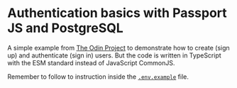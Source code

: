 # Authentication basics with Passport JS and PostgreSQL

A simple example from [The Odin Project](https://www.theodinproject.com/lessons/node-path-nodejs-authentication-basics) to demonstrate how to create (sign up) and authenticate (sign in) users. But the code is written in TypeScript with the ESM standard instead of JavaScript CommonJS.

Remember to follow to instruction inside the [`.env.example`](./.env.example) file.
